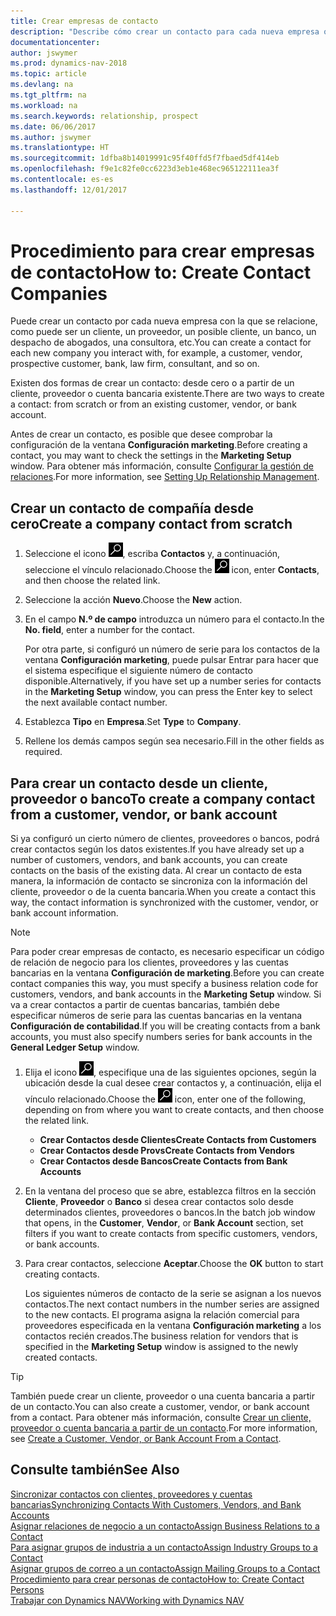```yaml
---
title: Crear empresas de contacto
description: "Describe cómo crear un contacto para cada nueva empresa o empresa potencial con la que interactúe o tenga una relación."
documentationcenter: 
author: jswymer
ms.prod: dynamics-nav-2018
ms.topic: article
ms.devlang: na
ms.tgt_pltfrm: na
ms.workload: na
ms.search.keywords: relationship, prospect
ms.date: 06/06/2017
ms.author: jswymer
ms.translationtype: HT
ms.sourcegitcommit: 1dfba8b14019991c95f40ffd5f7fbaed5df414eb
ms.openlocfilehash: f9e1c82fe0cc6223d3eb1e468ec965122111ea3f
ms.contentlocale: es-es
ms.lasthandoff: 12/01/2017

---
```

# <a name="how-to-create-contact-companies"></a><span data-ttu-id="9611a-103">Procedimiento para crear empresas de contacto</span><span class="sxs-lookup"><span data-stu-id="9611a-103">How to: Create Contact Companies</span></span>
<span data-ttu-id="9611a-104">Puede crear un contacto por cada nueva empresa con la que se relacione, como puede ser un cliente, un proveedor, un posible cliente, un banco, un despacho de abogados, una consultora, etc.</span><span class="sxs-lookup"><span data-stu-id="9611a-104">You can create a contact for each new company you interact with, for example, a customer, vendor, prospective customer, bank, law firm, consultant, and so on.</span></span>

<span data-ttu-id="9611a-105">Existen dos formas de crear un contacto: desde cero o a partir de un cliente, proveedor o cuenta bancaria existente.</span><span class="sxs-lookup"><span data-stu-id="9611a-105">There are two ways to create a contact: from scratch or from an existing customer, vendor, or bank account.</span></span>

<span data-ttu-id="9611a-106">Antes de crear un contacto, es posible que desee comprobar la configuración de la ventana **Configuración marketing**.</span><span class="sxs-lookup"><span data-stu-id="9611a-106">Before creating a contact, you may want to check the settings in the **Marketing Setup** window.</span></span> <span data-ttu-id="9611a-107">Para obtener más información, consulte [Configurar la gestión de relaciones](marketing-setup-marketing.md).</span><span class="sxs-lookup"><span data-stu-id="9611a-107">For more information, see [Setting Up Relationship Management](marketing-setup-marketing.md).</span></span>

## <a name="create-a-company-contact-from-scratch"></a><span data-ttu-id="9611a-108">Crear un contacto de compañía desde cero</span><span class="sxs-lookup"><span data-stu-id="9611a-108">Create a company contact from scratch</span></span>
1. <span data-ttu-id="9611a-109">Seleccione el icono ![Buscar página o informe](media/ui-search/search_small.png "icono Buscar página o informe"), escriba **Contactos** y, a continuación, seleccione el vínculo relacionado.</span><span class="sxs-lookup"><span data-stu-id="9611a-109">Choose the ![Search for Page or Report](media/ui-search/search_small.png "Search for Page or Report icon") icon, enter **Contacts**, and then choose the related link.</span></span>
2. <span data-ttu-id="9611a-110">Seleccione la acción **Nuevo**.</span><span class="sxs-lookup"><span data-stu-id="9611a-110">Choose the **New** action.</span></span>
3. <span data-ttu-id="9611a-111">En el campo **N.º de campo** introduzca un número para el contacto.</span><span class="sxs-lookup"><span data-stu-id="9611a-111">In the **No. field**, enter a number for the contact.</span></span>

    <span data-ttu-id="9611a-112">Por otra parte, si configuró un número de serie para los contactos de la ventana **Configuración marketing**, puede pulsar Entrar para hacer que el sistema especifique el siguiente número de contacto disponible.</span><span class="sxs-lookup"><span data-stu-id="9611a-112">Alternatively, if you have set up a number series for contacts in the **Marketing Setup** window, you can press the Enter key to select the next available contact number.</span></span>  
4. <span data-ttu-id="9611a-113">Establezca **Tipo** en **Empresa**.</span><span class="sxs-lookup"><span data-stu-id="9611a-113">Set **Type** to **Company**.</span></span>
5. <span data-ttu-id="9611a-114">Rellene los demás campos según sea necesario.</span><span class="sxs-lookup"><span data-stu-id="9611a-114">Fill in the other fields as required.</span></span>

## <a name="to-create-a-company-contact-from-a-customer-vendor-or-bank-account"></a><span data-ttu-id="9611a-115">Para crear un contacto desde un cliente, proveedor o banco</span><span class="sxs-lookup"><span data-stu-id="9611a-115">To create a company contact from a customer, vendor, or bank account</span></span>
<span data-ttu-id="9611a-116">Si ya configuró un cierto número de clientes, proveedores o bancos, podrá crear contactos según los datos existentes.</span><span class="sxs-lookup"><span data-stu-id="9611a-116">If you have already set up a number of customers, vendors, and bank accounts, you can create contacts on the basis of the existing data.</span></span> <span data-ttu-id="9611a-117">Al crear un contacto de esta manera, la información de contacto se sincroniza con la información del cliente, proveedor o de la cuenta bancaria.</span><span class="sxs-lookup"><span data-stu-id="9611a-117">When you create a contact this way, the contact information is synchronized with the customer, vendor, or bank account information.</span></span>

> [!NOTE]  
>   <span data-ttu-id="9611a-118">Para poder crear empresas de contacto, es necesario especificar un código de relación de negocio para los clientes, proveedores y las cuentas bancarias en la ventana **Configuración de marketing**.</span><span class="sxs-lookup"><span data-stu-id="9611a-118">Before you can create contact companies this way, you must specify a business relation code for customers, vendors, and bank accounts in the **Marketing Setup** window.</span></span> <span data-ttu-id="9611a-119">Si va a crear contactos a partir de cuentas bancarias, también debe especificar números de serie para las cuentas bancarias en la ventana **Configuración de contabilidad**.</span><span class="sxs-lookup"><span data-stu-id="9611a-119">If you will be creating contacts from a bank accounts, you must also specify numbers series for bank accounts in the **General Ledger Setup** window.</span></span>

1. <span data-ttu-id="9611a-120">Elija el icono ![Buscar página o informe](media/ui-search/search_small.png "icono Buscar página o informe"), especifique una de las siguientes opciones, según la ubicación desde la cual desee crear contactos y, a continuación, elija el vínculo relacionado.</span><span class="sxs-lookup"><span data-stu-id="9611a-120">Choose the ![Search for Page or Report](media/ui-search/search_small.png "Search for Page or Report icon") icon, enter one of the following, depending on from where you want to create contacts, and then choose the related link.</span></span>
   * <span data-ttu-id="9611a-121">**Crear Contactos desde Clientes**</span><span class="sxs-lookup"><span data-stu-id="9611a-121">**Create Contacts from Customers**</span></span>
   * <span data-ttu-id="9611a-122">**Crear Contactos desde Provs**</span><span class="sxs-lookup"><span data-stu-id="9611a-122">**Create Contacts from Vendors**</span></span>
   * <span data-ttu-id="9611a-123">**Crear Contactos desde Bancos**</span><span class="sxs-lookup"><span data-stu-id="9611a-123">**Create Contacts from Bank Accounts**</span></span>
2. <span data-ttu-id="9611a-124">En la ventana del proceso que se abre, establezca filtros en la sección **Cliente**, **Proveedor** o **Banco** si desea crear contactos solo desde determinados clientes, proveedores o bancos.</span><span class="sxs-lookup"><span data-stu-id="9611a-124">In the batch job window that opens, in the **Customer**, **Vendor**, or **Bank Account** section, set filters if you want to create contacts from specific customers, vendors, or bank accounts.</span></span>
3. <span data-ttu-id="9611a-125">Para crear contactos, seleccione **Aceptar**.</span><span class="sxs-lookup"><span data-stu-id="9611a-125">Choose the **OK** button to start creating contacts.</span></span>

    <span data-ttu-id="9611a-126">Los siguientes números de contacto de la serie se asignan a los nuevos contactos.</span><span class="sxs-lookup"><span data-stu-id="9611a-126">The next contact numbers in the number series are assigned to the new contacts.</span></span> <span data-ttu-id="9611a-127">El programa asigna la relación comercial para proveedores especificada en la ventana **Configuración marketing** a los contactos recién creados.</span><span class="sxs-lookup"><span data-stu-id="9611a-127">The business relation for vendors that is specified in the **Marketing Setup** window is assigned to the newly created contacts.</span></span>

> [!TIP]  
>   <span data-ttu-id="9611a-128">También puede crear un cliente, proveedor o una cuenta bancaria a partir de un contacto.</span><span class="sxs-lookup"><span data-stu-id="9611a-128">You can also create a customer, vendor, or bank account from a contact.</span></span> <span data-ttu-id="9611a-129">Para obtener más información, consulte [Crear un cliente, proveedor o cuenta bancaria a partir de un contacto](marketing-how-create-contacts-new-customers-vendors-bank-accounts.md).</span><span class="sxs-lookup"><span data-stu-id="9611a-129">For more information, see [Create a Customer, Vendor, or Bank Account From a Contact](marketing-how-create-contacts-new-customers-vendors-bank-accounts.md).</span></span>

## <a name="see-also"></a><span data-ttu-id="9611a-130">Consulte también</span><span class="sxs-lookup"><span data-stu-id="9611a-130">See Also</span></span>
[<span data-ttu-id="9611a-131">Sincronizar contactos con clientes, proveedores y cuentas bancarias</span><span class="sxs-lookup"><span data-stu-id="9611a-131">Synchronizing Contacts With Customers, Vendors, and Bank Accounts</span></span>](marketing-synchronize-contacts-customers-vendors-bank-accounts.md)  
[<span data-ttu-id="9611a-132">Asignar relaciones de negocio a un contacto</span><span class="sxs-lookup"><span data-stu-id="9611a-132">Assign Business Relations to a Contact</span></span>](marketing-business-relations.md#AssignBusRelContact)  
[<span data-ttu-id="9611a-133">Para asignar grupos de industria a un contacto</span><span class="sxs-lookup"><span data-stu-id="9611a-133">Assign Industry Groups to a Contact</span></span>](marketing-industry-groups.md#AssignIndustryGroupContact)  
[<span data-ttu-id="9611a-134">Asignar grupos de correo a un contacto</span><span class="sxs-lookup"><span data-stu-id="9611a-134">Assign Mailing Groups to a Contact</span></span>](marketing-mailing-groups.md#AssignMailGroupContact)  
[<span data-ttu-id="9611a-135">Procedimiento para crear personas de contacto</span><span class="sxs-lookup"><span data-stu-id="9611a-135">How to: Create Contact Persons</span></span>](marketing-create-contact-persons.md)  
[<span data-ttu-id="9611a-136">Trabajar con Dynamics NAV</span><span class="sxs-lookup"><span data-stu-id="9611a-136">Working with Dynamics NAV</span></span>](ui-work-product.md)

